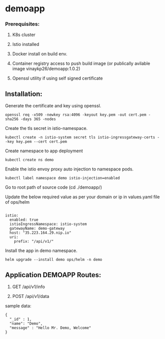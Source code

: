 # demoapp
### Prerequisites:
1. K8s cluster

2. Istio installed

3. Docker install on build env.

4. Container registry access to push build image (or publically avilable image vinaykp26/demoapp:1.0.2)

5. Openssl utility if using self signed certificate

## Installation:

Generate the certificate and key using openssl.
```
openssl req -x509 -newkey rsa:4096 -keyout key.pem -out cert.pem -sha256 -days 365 -nodes
```

Create the tls secret in istio-namespace.
```
kubectl create -n istio-system secret tls istio-ingressgateway-certs --key key.pem --cert cert.pem
```

Create namespace to app deployment
```
kubectl create ns demo
```

Enable the istio envoy proxy auto injection to namespace pods.
```
kubectl label namespace demo istio-injection=enabled
```

Go to root path of source code (cd ./demoapp/)

Update the below required value as per your domain or ip in values.yaml file of ops/helm

```

istio:
  enabled: true
  istioIngressNamespace: istio-system
  gatewayName: demo-gateway
  host: "35.223.164.29.nip.io"
  uri:
    prefix: "/api/v1/"

```

Install the app in demo namespace.
```
helm upgrade --install demo ops/helm -n demo
```
## Application DEMOAPP Routes:
1. GET /api/v1/info

2. POST /api/v1/data

sample data:
```
{
  "_id" : 1,
  "name": "Demo",
  "message" : "Hello Mr. Demo, Welcome"
}

```